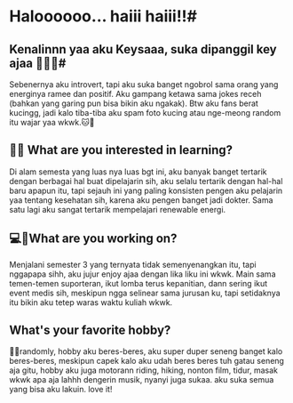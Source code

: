 # Haloooooo... haiii haiii!!# 

## Kenalinnn yaa aku Keysaaa, suka dipanggil key ajaa 🙋🏻‍♀️# 
Sebenernya aku introvert, tapi aku suka banget ngobrol sama orang yang energinya ramee dan positif. Aku gampang ketawa sama jokes receh (bahkan yang garing pun bisa bikin aku ngakak). Btw aku fans berat kucingg, jadi kalo tiba-tiba aku spam foto kucing atau nge-meong random itu wajar yaa wkwk.🐱🐾

## 🤔💡 What are you interested in learning?
Di alam semesta yang luas nya luas bgt ini, aku banyak banget tertarik dengan berbagai hal buat dipelajarin sih, aku selalu tertarik dengan hal-hal baru apapun itu, tapi sejauh ini yang paling konsisten pengen aku pelajarin yaa tentang kesehatan sih, karena aku pengen banget jadi dokter. Sama satu lagi aku sangat tertarik mempelajari renewable energi.

## 💻🚨What are you working on?
Menjalani semester 3 yang ternyata tidak semenyenangkan itu, tapi nggapapa sihh, aku jujur enjoy ajaa dengan lika liku ini wkwk. Main sama temen-temen suporteran, ikut lomba terus kepanitian, dann sering ikut event medis sih, meskipun ngga selinear sama jurusan ku, tapi setidaknya itu bikin aku tetep waras waktu kuliah wkwk.

## What's your favorite hobby?
🐣🙉randomly, hobby aku beres-beres, aku super duper seneng banget kalo beres-beres, meskipun capek kalo aku udah beres beres tuh gatau seneng aja gitu, hobby aku juga motorann riding, hiking, nonton film, tidur, masak wkwk apa aja lahhh dengerin musik, nyanyi juga sukaa. aku suka semua yang bisa aku lakuin. love it!